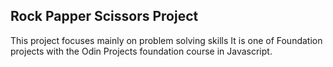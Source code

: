 ## Rock Papper Scissors Project
This project focuses mainly on problem solving skills It is one of Foundation projects with the Odin Projects foundation course in Javascript.